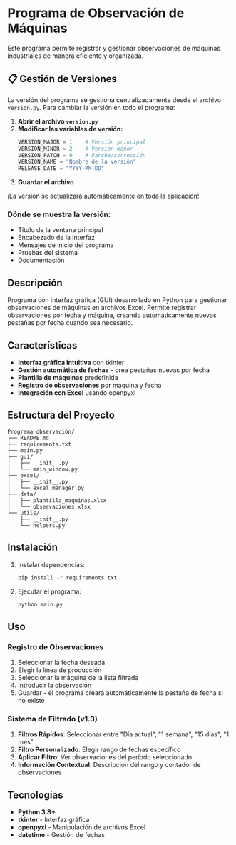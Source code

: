 # Programa de Observación de Máquinas

Este programa permite registrar y gestionar observaciones de máquinas industriales de manera eficiente y organizada.

## 📋 Gestión de Versiones

La versión del programa se gestiona centralizadamente desde el archivo `version.py`. Para cambiar la versión en todo el programa:

1. **Abrir el archivo `version.py`**
2. **Modificar las variables de versión:**
   ```python
   VERSION_MAJOR = 1    # Versión principal
   VERSION_MINOR = 2    # Versión menor
   VERSION_PATCH = 0    # Parche/corrección
   VERSION_NAME = "Nombre de la versión"
   RELEASE_DATE = "YYYY-MM-DD"
   ```
3. **Guardar el archivo**

¡La versión se actualizará automáticamente en toda la aplicación!

### Dónde se muestra la versión:
- Título de la ventana principal
- Encabezado de la interfaz
- Mensajes de inicio del programa
- Pruebas del sistema
- Documentación

## Descripción
Programa con interfaz gráfica (GUI) desarrollado en Python para gestionar observaciones de máquinas en archivos Excel. Permite registrar observaciones por fecha y máquina, creando automáticamente nuevas pestañas por fecha cuando sea necesario.

## Características
- **Interfaz gráfica intuitiva** con tkinter
- **Gestión automática de fechas** - crea pestañas nuevas por fecha
- **Plantilla de máquinas** predefinida
- **Registro de observaciones** por máquina y fecha
- **Integración con Excel** usando openpyxl

## Estructura del Proyecto
```
Programa observación/
├── README.md
├── requirements.txt
├── main.py
├── gui/
│   ├── __init__.py
│   └── main_window.py
├── excel/
│   ├── __init__.py
│   └── excel_manager.py
├── data/
│   ├── plantilla_maquinas.xlsx
│   └── observaciones.xlsx
└── utils/
    ├── __init__.py
    └── helpers.py
```

## Instalación
1. Instalar dependencias:
   ```bash
   pip install -r requirements.txt
   ```

2. Ejecutar el programa:
   ```bash
   python main.py
   ```

## Uso

### Registro de Observaciones
1. Seleccionar la fecha deseada
2. Elegir la línea de producción
3. Seleccionar la máquina de la lista filtrada
4. Introducir la observación
5. Guardar - el programa creará automáticamente la pestaña de fecha si no existe

### Sistema de Filtrado (v1.3)
1. **Filtros Rápidos**: Seleccionar entre "Día actual", "1 semana", "15 días", "1 mes"
2. **Filtro Personalizado**: Elegir rango de fechas específico
3. **Aplicar Filtro**: Ver observaciones del período seleccionado
4. **Información Contextual**: Descripción del rango y contador de observaciones

## Tecnologías
- **Python 3.8+**
- **tkinter** - Interfaz gráfica
- **openpyxl** - Manipulación de archivos Excel
- **datetime** - Gestión de fechas